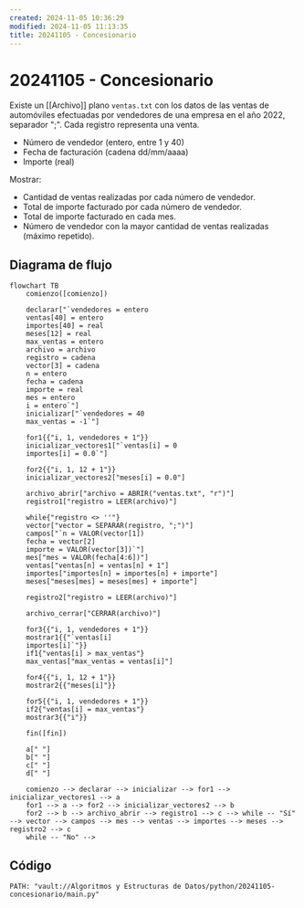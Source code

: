 ```yaml
---
created: 2024-11-05 10:36:29
modified: 2024-11-05 11:13:35
title: 20241105 - Concesionario
---
```


# 20241105 - Concesionario

Existe un [[Archivo]] plano  `ventas.txt` con los datos de las ventas de automóviles efectuadas por vendedores de una empresa en el año 2022, separador ";". Cada registro representa una venta.

- Número de vendedor (entero, entre 1 y 40)
- Fecha de facturación (cadena dd/mm/aaaa)
- Importe (real)

Mostrar:

- Cantidad de ventas realizadas por cada número de vendedor.
- Total de importe facturado por cada número de vendedor.
- Total de importe facturado en cada mes.
- Número de vendedor con la mayor cantidad de ventas realizadas (máximo repetido).

## Diagrama de flujo

```mermaid
flowchart TB
	comienzo([comienzo])
    
	declarar["`vendedores = entero
	ventas[40] = entero
	importes[40] = real
	meses[12] = real
	max_ventas = entero
	archivo = archivo
	registro = cadena
	vector[3] = cadena
	n = entero
	fecha = cadena
	importe = real
	mes = entero
	i = entero`"]
	inicializar["`vendedores = 40
	max_ventas = -1`"]
	
	for1{{"i, 1, vendedores + 1"}}
	inicializar_vectores1["`ventas[i] = 0
	importes[i] = 0.0`"]
	
	for2{{"i, 1, 12 + 1"}}
	inicializar_vectores2["meses[i] = 0.0"]
	
	archivo_abrir["archivo = ABRIR("ventas.txt", "r")"]
	registro1["registro = LEER(archivo)"]
	
	while{"registro <> ''"}
	vector["vector = SEPARAR(registro, ";")"]
	campos["`n = VALOR(vector[1])
	fecha = vector[2]
	importe = VALOR(vector[3])`"]
	mes["mes = VALOR(fecha[4:6])"]
	ventas["ventas[n] = ventas[n] + 1"]
	importes["importes[n] = importes[n] + importe"]
	meses["meses[mes] = meses[mes] + importe"]
	
	registro2["registro = LEER(archivo)"]
	
	archivo_cerrar["CERRAR(archivo)"]
	
	for3{{"i, 1, vendedores + 1"}}
	mostrar1{{"`ventas[i]
	importes[i]`"}}
	if1{"ventas[i] > max_ventas"}
	max_ventas["max_ventas = ventas[i]"]
	
	for4{{"i, 1, 12 + 1"}}
	mostrar2{{"meses[i]"}}
	
	for5{{"i, 1, vendedores + 1"}}
	if2{"ventas[i] = max_ventas"}
	mostrar3{{"i"}}
    
    fin([fin])
    
    a[" "]
    b[" "]
    c[" "]
    d[" "]
    
	comienzo --> declarar --> inicializar --> for1 --> inicializar_vectores1 --> a
	for1 --> a --> for2 --> inicializar_vectores2 --> b
	for2 --> b --> archivo_abrir --> registro1 --> c --> while -- "Sí" --> vector --> campos --> mes --> ventas --> importes --> meses --> registro2 --> c
	while -- "No" -->
```

## Código

```embed-python
PATH: "vault://Algoritmos y Estructuras de Datos/python/20241105-concesionario/main.py"
```
